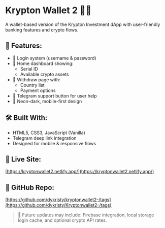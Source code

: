 # Krypton Wallet 2 🔐💸

A wallet-based version of the Krypton Investment dApp with user-friendly banking features and crypto flows.

## 🧠 Features:
- 🔐 Login system (username & password)
- 🏦 Home dashboard showing:
  - Serial ID
  - Available crypto assets
- 💸 Withdraw page with:
  - Country list
  - Payment options
- 💬 Telegram support button for user help
- 📱 Neon-dark, mobile-first design

## 🛠️ Built With:
- HTML5, CSS3, JavaScript (Vanilla)
- Telegram deep link integration
- Designed for mobile & responsive flows

## 🔗 Live Site:
[https://kryptonwallet2.netlify.app/](https://kryptonwallet2.netlify.app/)

## 📁 GitHub Repo:
[https://github.com/dykristy/kryptonwallet2-/tags](https://github.com/dykristy/Kryptonwallet2-/tags)

> 🚀 Future updates may include: Firebase integration, local storage login cache, and optional crypto API rates.
